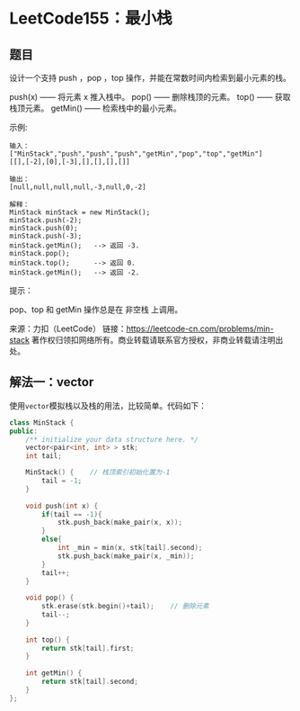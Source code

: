 # LeetCode155：最小栈

## 题目

设计一个支持 push ，pop ，top 操作，并能在常数时间内检索到最小元素的栈。

push(x) —— 将元素 x 推入栈中。
pop() —— 删除栈顶的元素。
top() —— 获取栈顶元素。
getMin() —— 检索栈中的最小元素。


示例:

```
输入：
["MinStack","push","push","push","getMin","pop","top","getMin"]
[[],[-2],[0],[-3],[],[],[],[]]

输出：
[null,null,null,null,-3,null,0,-2]

解释：
MinStack minStack = new MinStack();
minStack.push(-2);
minStack.push(0);
minStack.push(-3);
minStack.getMin();   --> 返回 -3.
minStack.pop();
minStack.top();      --> 返回 0.
minStack.getMin();   --> 返回 -2.
```


提示：

pop、top 和 getMin 操作总是在 非空栈 上调用。

来源：力扣（LeetCode）
链接：https://leetcode-cn.com/problems/min-stack
著作权归领扣网络所有。商业转载请联系官方授权，非商业转载请注明出处。

## 解法一：vector

使用`vector`模拟栈以及栈的用法，比较简单。代码如下：

```c++
class MinStack {
public:
    /** initialize your data structure here. */
    vector<pair<int, int> > stk;
    int tail;

    MinStack() {	// 栈顶索引初始化置为-1
        tail = -1;
    }
    
    void push(int x) {
        if(tail == -1){
            stk.push_back(make_pair(x, x));
        }
        else{
            int _min = min(x, stk[tail].second);
            stk.push_back(make_pair(x, _min));
        }
        tail++;
    }
    
    void pop() {
        stk.erase(stk.begin()+tail);	// 删除元素
        tail--;
    }
    
    int top() {
        return stk[tail].first;
    }
    
    int getMin() {
        return stk[tail].second;
    }
};
```

